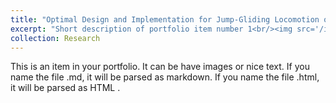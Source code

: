 ```yaml
---
title: "Optimal Design and Implementation for Jump-Gliding Locomotion of a Miniature Locust-Inspired Robot"
excerpt: "Short description of portfolio item number 1<br/><img src='/images/500x300.png'>"
collection: Research
---
```


This is an item in your portfolio. It can be have images or nice text. If you name the file .md, it will be parsed as markdown. If you name the file .html, it will be parsed as HTML . 
